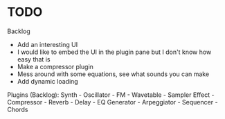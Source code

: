 # TODO

Backlog
- Add an interesting UI
- I would like to embed the UI in the plugin pane but I don't know how easy that is
- Make a compressor plugin
- Mess around with some equations, see what sounds you can make
- Add dynamic loading

Plugins (Backlog):
  Synth
    - Oscillator
    - FM
    - Wavetable
    - Sampler
  Effect
    - Compressor
    - Reverb
    - Delay
    - EQ
  Generator
    - Arpeggiator
    - Sequencer
    - Chords
